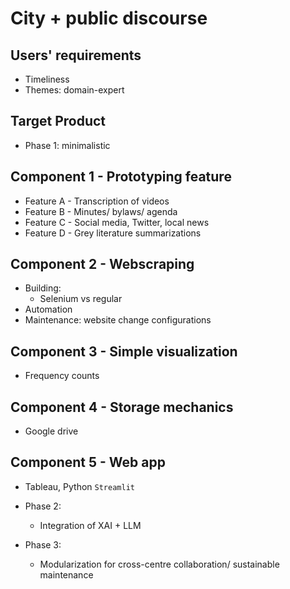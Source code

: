 
# City + public discourse

## Users' requirements
- Timeliness
- Themes: domain-expert

## Target Product

- Phase 1: minimalistic

## Component 1 - Prototyping feature

- Feature A - Transcription of videos
- Feature B - Minutes/ bylaws/ agenda
- Feature C - Social media, Twitter, local news
- Feature D - Grey literature summarizations


## Component 2 - Webscraping
  - Building:
    - Selenium vs regular
  - Automation
  - Maintenance: website change configurations

## Component 3 - Simple visualization
  - Frequency counts
   
## Component 4 - Storage mechanics
  - Google drive 

## Component 5 - Web app 
  - Tableau, Python ```Streamlit```

- Phase 2:
  - Integration of XAI + LLM
 
- Phase 3:
  - Modularization for cross-centre collaboration/ sustainable maintenance 
